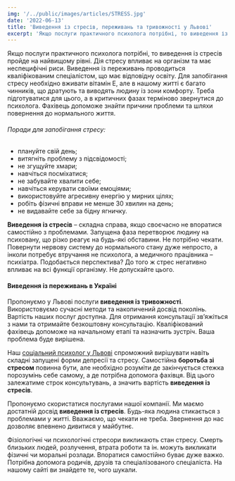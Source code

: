 ```yaml
---
img: '/../public/images/articles/STRESS.jpg'
date: '2022-06-13'
title: 'Виведення із стресів, переживань та тривожності у Львові'
excerpt: 'Якщо послуги практичного психолога потрібні, то виведення із стресів пройде на найвищому рівні. Дія стресу впливає на організм та має неспецифічні риси. Виведення із переживань проводиться кваліфікованим спеціалістом, що має відповідну освіту. Для запобігання стресу необхідно вживати вітамін Е, але в нашому житті є багато чинників, що дратують та виводять людину із зони комфорту. Треба підготуватися для цього, а в критичних фазах терміново звернутися до психолога. Фахівець допоможе знайти причини проблеми та шляхи повернення до нормального життя.'
---
```


Якщо послуги практичного психолога потрібні, то виведення із стресів пройде на найвищому рівні. Дія стресу впливає на організм та має неспецифічні риси. Виведення із переживань проводиться кваліфікованим спеціалістом, що має відповідну освіту. Для запобігання стресу необхідно вживати вітамін Е, але в нашому житті є багато чинників, що дратують та виводять людину із зони комфорту. Треба підготуватися для цього, а в критичних фазах терміново звернутися до психолога. Фахівець допоможе знайти причини проблеми та шляхи повернення до нормального життя.

###### Поради для запобігання стресу:

*   плануйте свій день;
*   витягніть проблему з підсвідомості;
*   не згущуйте хмари;
*   навчіться посміхатися;
*   не забувайте хвалити себе;
*   навчіться керувати своїми емоціями;
*   використовуйте агресивну енергію у мирних цілях;
*   робіть фізичні вправи не менше 30 хвилин на день;
*   не видавайте себе за бідну ягничку.

**Виведення із стресів** – складна справа, якщо своєчасно не впоратися самостійно з проблемами. Запущена фаза перетворює людину на психовану, що різко реагує на будь-які обставини. Не потрібно чекати. Повернути нервову систему до нормального стану дуже непросто, а інколи потребує втручання не психолога, а медичного працівника – психіатра. Подобається перспектива? До того ж стрес негативно впливає на всі функції організму. Не допускайте цього.

#### Виведення із переживань в Україні

Пропонуємо у Львові послуги **виведення із тривожності**. Використовуємо сучасні методи та накопичений досвід поколінь. Вартість наших послуг доступна. Для отримання консультації зв’яжіться з нами та отримайте безкоштовну консультацію. Кваліфікований фахівець допоможе на начальному етапі та назначить зустріч. Ваша проблема буде вирішена.

Наш [соціальний психолог у Львові](https://pidgorognuy.com.ua/) спроможний вирішувати навіть складні запущені форми депресії та стресу. Самостійна **боротьба зі стресом** повинна бути, але необхідно розуміти де закінчується стежка порозумінь себе самому, а де потрібна допомога фахівця. Від цього залежатиме строк консультувань, а значить вартість **виведення із стресів**.

Пропонуємо скористатися послугами нашої компанії. Ми маємо достатній досвід **виведення із стресів**. Будь-яка людина стикається з проблемами у житті. Вважаємо, що чекати не треба. Звернення до нас дозволяє впевнено дивитися у майбутнє.

Фізіологічні чи психологічні стресори викликають стан стресу. Смерть близьких людей, розлучення, втрата роботи та ін. можуть викликати фізичні чи моральні розлади. Впоратися самостійно буває дуже важко. Потрібна допомога родичів, друзів та спеціалізованого спеціаліста. На нашому сайті ви знайдете те, чого шукали.
